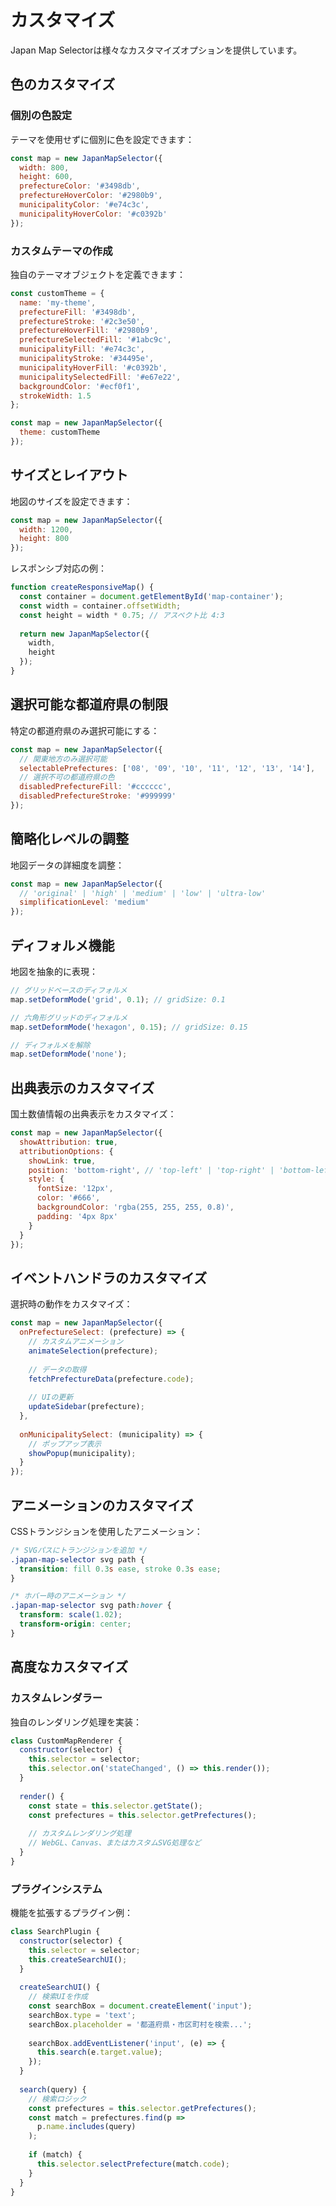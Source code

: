 # カスタマイズ

Japan Map Selectorは様々なカスタマイズオプションを提供しています。

## 色のカスタマイズ

### 個別の色設定

テーマを使用せずに個別に色を設定できます：

```javascript
const map = new JapanMapSelector({
  width: 800,
  height: 600,
  prefectureColor: '#3498db',
  prefectureHoverColor: '#2980b9',
  municipalityColor: '#e74c3c',
  municipalityHoverColor: '#c0392b'
});
```

### カスタムテーマの作成

独自のテーマオブジェクトを定義できます：

```javascript
const customTheme = {
  name: 'my-theme',
  prefectureFill: '#3498db',
  prefectureStroke: '#2c3e50',
  prefectureHoverFill: '#2980b9',
  prefectureSelectedFill: '#1abc9c',
  municipalityFill: '#e74c3c',
  municipalityStroke: '#34495e',
  municipalityHoverFill: '#c0392b',
  municipalitySelectedFill: '#e67e22',
  backgroundColor: '#ecf0f1',
  strokeWidth: 1.5
};

const map = new JapanMapSelector({
  theme: customTheme
});
```

## サイズとレイアウト

地図のサイズを設定できます：

```javascript
const map = new JapanMapSelector({
  width: 1200,
  height: 800
});
```

レスポンシブ対応の例：

```javascript
function createResponsiveMap() {
  const container = document.getElementById('map-container');
  const width = container.offsetWidth;
  const height = width * 0.75; // アスペクト比 4:3
  
  return new JapanMapSelector({
    width,
    height
  });
}
```

## 選択可能な都道府県の制限

特定の都道府県のみ選択可能にする：

```javascript
const map = new JapanMapSelector({
  // 関東地方のみ選択可能
  selectablePrefectures: ['08', '09', '10', '11', '12', '13', '14'],
  // 選択不可の都道府県の色
  disabledPrefectureFill: '#cccccc',
  disabledPrefectureStroke: '#999999'
});
```

## 簡略化レベルの調整

地図データの詳細度を調整：

```javascript
const map = new JapanMapSelector({
  // 'original' | 'high' | 'medium' | 'low' | 'ultra-low'
  simplificationLevel: 'medium'
});
```

## ディフォルメ機能

地図を抽象的に表現：

```javascript
// グリッドベースのディフォルメ
map.setDeformMode('grid', 0.1); // gridSize: 0.1

// 六角形グリッドのディフォルメ
map.setDeformMode('hexagon', 0.15); // gridSize: 0.15

// ディフォルメを解除
map.setDeformMode('none');
```

## 出典表示のカスタマイズ

国土数値情報の出典表示をカスタマイズ：

```javascript
const map = new JapanMapSelector({
  showAttribution: true,
  attributionOptions: {
    showLink: true,
    position: 'bottom-right', // 'top-left' | 'top-right' | 'bottom-left' | 'bottom-right'
    style: {
      fontSize: '12px',
      color: '#666',
      backgroundColor: 'rgba(255, 255, 255, 0.8)',
      padding: '4px 8px'
    }
  }
});
```

## イベントハンドラのカスタマイズ

選択時の動作をカスタマイズ：

```javascript
const map = new JapanMapSelector({
  onPrefectureSelect: (prefecture) => {
    // カスタムアニメーション
    animateSelection(prefecture);
    
    // データの取得
    fetchPrefectureData(prefecture.code);
    
    // UIの更新
    updateSidebar(prefecture);
  },
  
  onMunicipalitySelect: (municipality) => {
    // ポップアップ表示
    showPopup(municipality);
  }
});
```

## アニメーションのカスタマイズ

CSSトランジションを使用したアニメーション：

```css
/* SVGパスにトランジションを追加 */
.japan-map-selector svg path {
  transition: fill 0.3s ease, stroke 0.3s ease;
}

/* ホバー時のアニメーション */
.japan-map-selector svg path:hover {
  transform: scale(1.02);
  transform-origin: center;
}
```

## 高度なカスタマイズ

### カスタムレンダラー

独自のレンダリング処理を実装：

```javascript
class CustomMapRenderer {
  constructor(selector) {
    this.selector = selector;
    this.selector.on('stateChanged', () => this.render());
  }
  
  render() {
    const state = this.selector.getState();
    const prefectures = this.selector.getPrefectures();
    
    // カスタムレンダリング処理
    // WebGL、Canvas、またはカスタムSVG処理など
  }
}
```

### プラグインシステム

機能を拡張するプラグイン例：

```javascript
class SearchPlugin {
  constructor(selector) {
    this.selector = selector;
    this.createSearchUI();
  }
  
  createSearchUI() {
    // 検索UIを作成
    const searchBox = document.createElement('input');
    searchBox.type = 'text';
    searchBox.placeholder = '都道府県・市区町村を検索...';
    
    searchBox.addEventListener('input', (e) => {
      this.search(e.target.value);
    });
  }
  
  search(query) {
    // 検索ロジック
    const prefectures = this.selector.getPrefectures();
    const match = prefectures.find(p => 
      p.name.includes(query)
    );
    
    if (match) {
      this.selector.selectPrefecture(match.code);
    }
  }
}
```